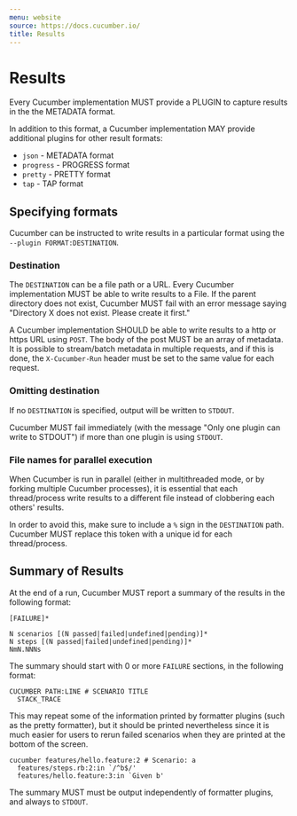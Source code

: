 ```yaml
---
menu: website
source: https://docs.cucumber.io/
title: Results
---
```


# Results

Every Cucumber implementation MUST provide a PLUGIN to capture results in the
the METADATA format.

In addition to this format, a Cucumber implementation MAY provide additional plugins
for other result formats:

* `json` - METADATA format
* `progress` - PROGRESS format
* `pretty` - PRETTY format
* `tap` - TAP format

## Specifying formats

Cucumber can be instructed to write results in a particular format using the
`--plugin FORMAT:DESTINATION`.

### Destination

The `DESTINATION` can be a file path or a URL. Every Cucumber implementation
MUST be able to write results to a File. If the parent directory does not
exist, Cucumber MUST fail with an error message saying "Directory X does not
exist. Please create it first."

A Cucumber implementation SHOULD be able to write results to a http or https URL
using `POST`. The body of the post MUST be an array of metadata. It is possible to
stream/batch metadata in multiple requests, and if this is done, the `X-Cucumber-Run`
header must be set to the same value for each request.

### Omitting destination

If no `DESTINATION` is specified, output will be written to `STDOUT`.

Cucumber MUST fail immediately (with the message "Only one plugin can write to
STDOUT") if more than one plugin is using `STDOUT`.

### File names for parallel execution

When Cucumber is run in parallel (either in multithreaded mode, or by forking
multiple Cucumber processes), it is essential that each thread/process write
results to a different file instead of clobbering each others' results.

In order to avoid this, make sure to include a `%` sign in the `DESTINATION`
path. Cucumber MUST replace this token with a unique id for each thread/process.

## Summary of Results

At the end of a run, Cucumber MUST report a summary of the results in the
following format:

```
[FAILURE]*

N scenarios [(N passed|failed|undefined|pending)]*
N steps [(N passed|failed|undefined|pending)]*
NmN.NNNs
```

The summary should start with 0 or more `FAILURE` sections, in the following
format:

```
CUCUMBER PATH:LINE # SCENARIO TITLE
  STACK_TRACE

```

This may repeat some of the information printed by formatter plugins (such as
the pretty formatter), but it should be printed nevertheless since it is much
easier for users to rerun failed scenarios when they are printed at the bottom
of the screen.

```
cucumber features/hello.feature:2 # Scenario: a
  features/steps.rb:2:in `/^b$/'
  features/hello.feature:3:in `Given b'
```

The summary MUST must be output independently of formatter plugins, and always
to `STDOUT`.

